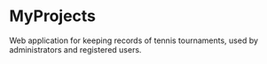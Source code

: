# MyProjects
Web application for keeping records of tennis tournaments, used by administrators and registered users.
